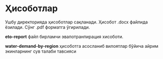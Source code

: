 # Ҳисоботлар

Ушбу директорияда ҳисоботлар сақланади. Ҳисобот .docx файлида ёзилади. Сўнг .pdf 
форматга ўгирилади. 

**eto-report** файл бирламчи эвапотранпирация хисоботи.

**water-demand-by-region** ҳисоботга асосланиб вилоятлар бўйича айрим экинларнинг
сув талаби тавсияси

